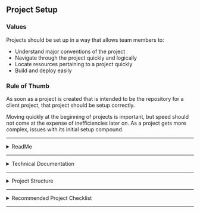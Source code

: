 ## Project Setup

### Values 
Projects should be set up in a way that allows team members to: 
- Understand major conventions of the project
- Navigate through the project quickly and logically
- Locate resources pertaining to a project quickly
- Build and deploy easily

### Rule of Thumb
	
As soon as a project is created that is intended to be the repository for a client project, that project should be setup correctly. 
	
Moving quickly at the beginning of projects is important, but speed should not come at the expense of inefficiencies later on. As a project gets more complex, issues with its initial setup compound.

---

<details><summary>ReadMe</summary><p>

### Location: 

ReadMe’s exist in a project’s repository

### Values

* A ReadMe: 
- Should be short. Long ReadMe’s are not read. 
* Should include: 
- Installation instructions
- Links to Technical Documentation
- Links to major project conventions
* May also include: 
- Links to pods used within the project
- Update the ReadMe with new changes

</p></details>

---

<details><summary>Technical Documentation</summary><p>


### Location
Depending on the project, Technical Documentation exists in Google Docs or in Confluence. 

### Values

- Technical Documentation: 
- Should be project specific 
- Generally includes: 
- API information
- Does Not Include: 
- Code examples (These should be documented inline, or linked to within the ReadMe)

---
### Examples
	[m360](https://gitlab.fuzzhq.com/ios-project/m360/blob/dev/README.md)

---

</p></details>

---

<details><summary>Project Structure</summary><p>


### Values
- Project Structure should have: 
- .gitignore
- A reasonable, organized Directory Structure
- Continuous Integration
- Swift Linting (or something of the like)
- Documentation via Jazzy

### Required Module
Fazu https://gitlab.fuzzhq.com/ios-tools/fazu-ci 

Fazu provides: 
- Continuous Integration
- Building and deployment from console
- Documentation via Jazzy
- Provisioning

### Recommended Module

Plato https://gitlab.fuzzhq.com/ios-labs/plato

Plato provides: 
- .gitignore 
- Directory Structure
- Swift Lint

</p></details>

---

<details><summary>Recommended Project Checklist</summary><p>

- [ ] **Create a new project**
	* Recommendation: Use Plato https://gitlab.fuzzhq.com/ios-labs/plato
	- [ ] .gitignore
	- [ ] Swift Lint
	- [ ] Directory Structure
	- [ ] Provisioning

- [ ] **Push to GitLab Repository**

- [ ] **Create or Update ReadMe**
	- [ ] Installation Instructions
	- [ ] Links to Technical Documentation
	- [ ] Links to major project conventions
	- [ ] Links to Pods 

- [ ] **Create Technical Documentation (via confluence or Google Docs)**
	- [ ] API Information

- [ ] **Integrate with Fazu**
Fazu https://gitlab.fuzzhq.com/ios-tools/fazu-ci 

- [ ] **Implement a build process for development/production**
	- See m360 for details.
	- TODO: Add more details on m360 after Noah's presentation.

</p></details>

---

